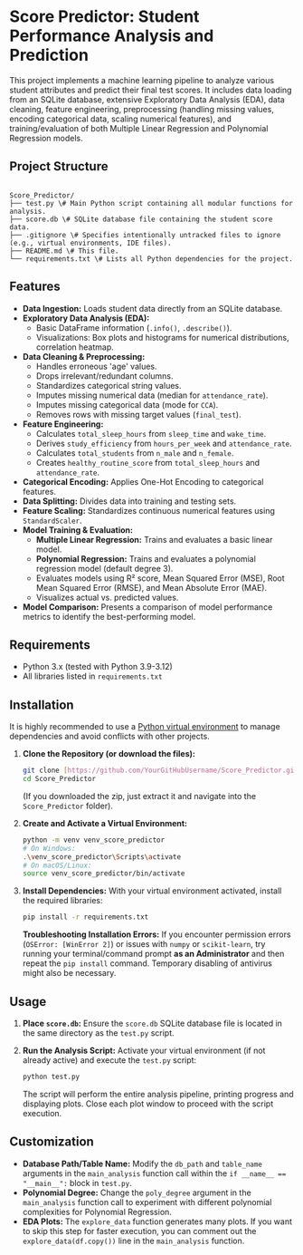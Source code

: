 # Score Predictor: Student Performance Analysis and Prediction

This project implements a machine learning pipeline to analyze various student attributes and predict their final test scores. It includes data loading from an SQLite database, extensive Exploratory Data Analysis (EDA), data cleaning, feature engineering, preprocessing (handling missing values, encoding categorical data, scaling numerical features), and training/evaluation of both Multiple Linear Regression and Polynomial Regression models.

## Project Structure

```

Score_Predictor/
├── test.py \# Main Python script containing all modular functions for analysis.
├── score.db \# SQLite database file containing the student score data.
├── .gitignore \# Specifies intentionally untracked files to ignore (e.g., virtual environments, IDE files).
├── README.md \# This file.
└── requirements.txt \# Lists all Python dependencies for the project.

```

## Features

- **Data Ingestion:** Loads student data directly from an SQLite database.
- **Exploratory Data Analysis (EDA):**
  - Basic DataFrame information (`.info()`, `.describe()`).
  - Visualizations: Box plots and histograms for numerical distributions, correlation heatmap.
- **Data Cleaning & Preprocessing:**
  - Handles erroneous 'age' values.
  - Drops irrelevant/redundant columns.
  - Standardizes categorical string values.
  - Imputes missing numerical data (median for `attendance_rate`).
  - Imputes missing categorical data (mode for `CCA`).
  - Removes rows with missing target values (`final_test`).
- **Feature Engineering:**
  - Calculates `total_sleep_hours` from `sleep_time` and `wake_time`.
  - Derives `study_efficiency` from `hours_per_week` and `attendance_rate`.
  - Calculates `total_students` from `n_male` and `n_female`.
  - Creates `healthy_routine_score` from `total_sleep_hours` and `attendance_rate`.
- **Categorical Encoding:** Applies One-Hot Encoding to categorical features.
- **Data Splitting:** Divides data into training and testing sets.
- **Feature Scaling:** Standardizes continuous numerical features using `StandardScaler`.
- **Model Training & Evaluation:**
  - **Multiple Linear Regression:** Trains and evaluates a basic linear model.
  - **Polynomial Regression:** Trains and evaluates a polynomial regression model (default degree 3).
  - Evaluates models using R² score, Mean Squared Error (MSE), Root Mean Squared Error (RMSE), and Mean Absolute Error (MAE).
  - Visualizes actual vs. predicted values.
- **Model Comparison:** Presents a comparison of model performance metrics to identify the best-performing model.

## Requirements

- Python 3.x (tested with Python 3.9-3.12)
- All libraries listed in `requirements.txt`

## Installation

It is highly recommended to use a [Python virtual environment](https://docs.python.org/3/library/venv.html) to manage dependencies and avoid conflicts with other projects.

1.  **Clone the Repository (or download the files):**

    ```bash
    git clone [https://github.com/YourGitHubUsername/Score_Predictor.git](https://github.com/YourGitHubUsername/Score_Predictor.git)
    cd Score_Predictor
    ```

    (If you downloaded the zip, just extract it and navigate into the `Score_Predictor` folder).

2.  **Create and Activate a Virtual Environment:**

    ```bash
    python -m venv venv_score_predictor
    # On Windows:
    .\venv_score_predictor\Scripts\activate
    # On macOS/Linux:
    source venv_score_predictor/bin/activate
    ```

3.  **Install Dependencies:**
    With your virtual environment activated, install the required libraries:
    ```bash
    pip install -r requirements.txt
    ```
    **Troubleshooting Installation Errors:** If you encounter permission errors (`OSError: [WinError 2]`) or issues with `numpy` or `scikit-learn`, try running your terminal/command prompt **as an Administrator** and then repeat the `pip install` command. Temporary disabling of antivirus might also be necessary.

## Usage

1.  **Place `score.db`:**
    Ensure the `score.db` SQLite database file is located in the same directory as the `test.py` script.

2.  **Run the Analysis Script:**
    Activate your virtual environment (if not already active) and execute the `test.py` script:

    ```bash
    python test.py
    ```

    The script will perform the entire analysis pipeline, printing progress and displaying plots. Close each plot window to proceed with the script execution.

## Customization

- **Database Path/Table Name:** Modify the `db_path` and `table_name` arguments in the `main_analysis` function call within the `if __name__ == "__main__":` block in `test.py`.
- **Polynomial Degree:** Change the `poly_degree` argument in the `main_analysis` function call to experiment with different polynomial complexities for Polynomial Regression.
- **EDA Plots:** The `explore_data` function generates many plots. If you want to skip this step for faster execution, you can comment out the `explore_data(df.copy())` line in the `main_analysis` function.
